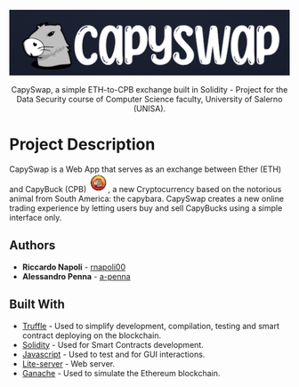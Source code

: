 <p align = "center">
  <img src = "logo.png" width = "512" heigth = "120">
</p>

<p align = "center">
  CapySwap, a simple ETH-to-CPB exchange built in Solidity - Project for the Data Security course of Computer Science faculty, University of Salerno (UNISA).


# Project Description 

CapySwap is a Web App that serves as an exchange between Ether (ETH) and CapyBuck (CPB) <img src = "capybuck.png" width = "35" heigth = "45">, a new Cryptocurrency based on the notorious animal from South America: the capybara. CapySwap creates a new online trading experience by letting users buy and sell CapyBucks using a simple interface only.


## Authors

* **Riccardo Napoli**       - [rnapoli00](https://github.com/rnapoli00)
* **Alessandro Penna**      - [a-penna](https://github.com/a-penna)


## Built With


* [Truffle](https://trufflesuite.com/) - Used to simplify development, compilation, testing and smart contract deploying on the blockchain.
* [Solidity](https://docs.soliditylang.org/en/v0.8.19/) - Used for Smart Contracts development.
* [Javascript](https://developer.mozilla.org/en-US/docs/Web/JavaScript) - Used to test and for GUI interactions.
* [Lite-server](https://github.com/johnpapa/lite-server/) - Web server.
* [Ganache](https://trufflesuite.com/ganache/) - Used to simulate the Ethereum blockchain.


